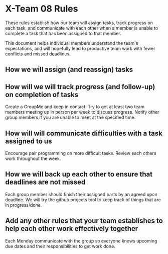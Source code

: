 # X-Team 08 Rules

These rules establish how our team will assign tasks,
track progress on each task, and communicate with each other 
when a member is unable to complete a task that has been assigned to that member.

This document helps individual members understand the team's expectations,
and will hopefully lead to productive team work with fewer conflicts
and missed deadlines.

## How we will assign (and reassign) tasks



## How will we will track progress (and follow-up) on completion of tasks
Create a GroupMe and keep in contact.
Try to get at least two team members meeting up in person per week to discuss progress.
Notify other group members if you are unable to meet at the specified time.

## How will will communicate difficulties with a task assigned to us
Encourage pair programming on more difficult tasks.
Review each others work throughout the week.


## How we will back up each other to ensure that deadlines are not missed
Each group member should finish their assigned parts by an agreed upon deadline. We will try the github projects tool to keep track of things that are in progress/done.


## Add any other rules that your team establishes to help each other work effectively together
Each Monday communicate with the group so everyone knows upcoming due dates and their responsibilities to get work done. 


